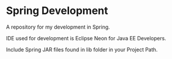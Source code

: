 # Spring Development
A repository for my development in Spring.

IDE used for development is Eclipse Neon for Java EE Developers.

Include Spring JAR files found in lib folder in your Project Path.




